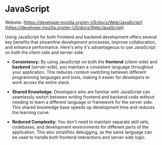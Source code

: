 # JavaScript

Website: [https://developer.mozilla.org/en-US/docs/Web/JavaScript](https://developer.mozilla.org/en-US/docs/Web/JavaScript)

Using JavaScript for both frontend and backend development offers several key benefits that streamline development processes, improve collaboration, and enhance performance. Here's why it's advantageous to use JavaScript on both the client-side and server-side:

- **Consistency:** By using JavaScript on both the **frontend** (client-side) and **backend** (server-side), you maintain a consistent language throughout your application. This reduces context-switching between different programming languages and tools, making it easier for developers to work across the entire stack.

- **Shared Knowledge:** Developers who are familiar with JavaScript can seamlessly switch between writing frontend and backend code without needing to learn a different language or framework for the server side. This shared knowledge base speeds up development time and reduces the learning curve.

- **Reduced Complexity:** You don't need to maintain separate skill sets, codebases, and development environments for different parts of the application. This also simplifies debugging, as the same language can be used to handle both frontend interactions and server-side logic.